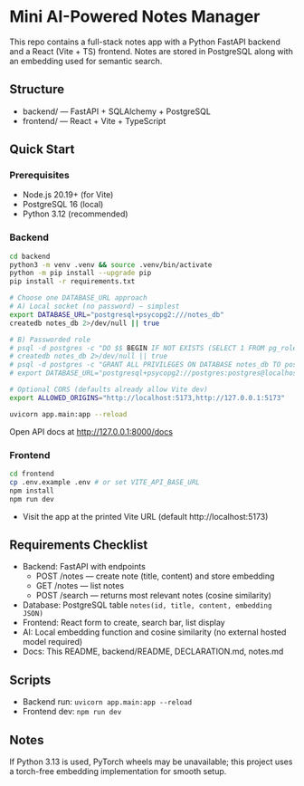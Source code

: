 # Mini AI-Powered Notes Manager

This repo contains a full-stack notes app with a Python FastAPI backend and a React (Vite + TS) frontend. Notes are stored in PostgreSQL along with an embedding used for semantic search.

## Structure

- backend/ — FastAPI + SQLAlchemy + PostgreSQL
- frontend/ — React + Vite + TypeScript

## Quick Start

### Prerequisites

- Node.js 20.19+ (for Vite)
- PostgreSQL 16 (local)
- Python 3.12 (recommended)

### Backend

```bash
cd backend
python3 -m venv .venv && source .venv/bin/activate
python -m pip install --upgrade pip
pip install -r requirements.txt

# Choose one DATABASE_URL approach
# A) Local socket (no password) — simplest
export DATABASE_URL="postgresql+psycopg2:///notes_db"
createdb notes_db 2>/dev/null || true

# B) Passworded role
# psql -d postgres -c "DO $$ BEGIN IF NOT EXISTS (SELECT 1 FROM pg_roles WHERE rolname='postgres') THEN CREATE ROLE postgres LOGIN SUPERUSER PASSWORD 'postgres'; END IF; END $$;"
# createdb notes_db 2>/dev/null || true
# psql -d postgres -c "GRANT ALL PRIVILEGES ON DATABASE notes_db TO postgres;" 2>/dev/null || true
# export DATABASE_URL="postgresql+psycopg2://postgres:postgres@localhost:5432/notes_db"

# Optional CORS (defaults already allow Vite dev)
export ALLOWED_ORIGINS="http://localhost:5173,http://127.0.0.1:5173"

uvicorn app.main:app --reload
```

Open API docs at http://127.0.0.1:8000/docs

### Frontend

```bash
cd frontend
cp .env.example .env # or set VITE_API_BASE_URL
npm install
npm run dev
```

- Visit the app at the printed Vite URL (default http://localhost:5173)

## Requirements Checklist

- Backend: FastAPI with endpoints
  - POST /notes — create note (title, content) and store embedding
  - GET /notes — list notes
  - POST /search — returns most relevant notes (cosine similarity)
- Database: PostgreSQL table `notes(id, title, content, embedding JSON)`
- Frontend: React form to create, search bar, list display
- AI: Local embedding function and cosine similarity (no external hosted model required)
- Docs: This README, backend/README, DECLARATION.md, notes.md

## Scripts

- Backend run: `uvicorn app.main:app --reload`
- Frontend dev: `npm run dev`

## Notes

If Python 3.13 is used, PyTorch wheels may be unavailable; this project uses a torch-free embedding implementation for smooth setup.
